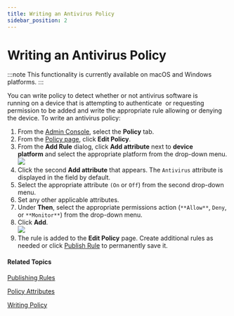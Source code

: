 ```yaml
---
title: Writing an Antivirus Policy
sidebar_position: 2
---   
```


Writing an Antivirus Policy
===========================

:::note
This functionality is currently available on macOS and Windows platforms.
:::

You can write policy to detect whether or not antivirus software is running on a device that is attempting to authenticate  or requesting permission to be added and write the appropriate rule allowing or denying the device. To write an antivirus policy:

1.  From the [Admin Console](/docs/secure-work/workforce-settings/admin-console/admin-console-login), select the **Policy** tab.
2.  From the [Policy page](/docs/secure-work/workforce-settings/policy/policy-writing/writing-policy#creating-rules), click **Edit Policy**. 
3.  From the **Add Rule** dialog, click **Add attribute** next to **device platform** and select the appropriate platform from the drop-down menu.  
    ![](/images/policy/device_platform_windows.PNG)
4.  Click the second **Add attribute** that appears. The `Antivirus` attribute is displayed in the field by default.
5.  Select the appropriate attribute `(On` or `Off`) from the second drop-down menu.
6.  Set any other applicable attributes.
7.  Under **Then**, select the appropriate permissions action (`**Allow**`, `Deny`, or `**Monitor**`) from the drop-down menu.
8.  Click **Add**.  
    ![](/images/policy/antivirus_windows_on.PNG)
9.  The rule is added to the **Edit Policy** page. Create additional rules as needed or click [Publish Rule](/docs/secure-work/workforce-settings/policy/policy-publish-rules/publishing-rules) to permanently save it.

#### Related Topics

[Publishing Rules](/docs/secure-work/workforce-settings/policy/policy-publish-rules/publishing-rules)

[Policy Attributes](/docs/secure-work/workforce-settings/policy/policy-writing/policy-attributes)

[Writing Policy](/docs/secure-work/workforce-settings/policy/policy-writing/writing-policy)